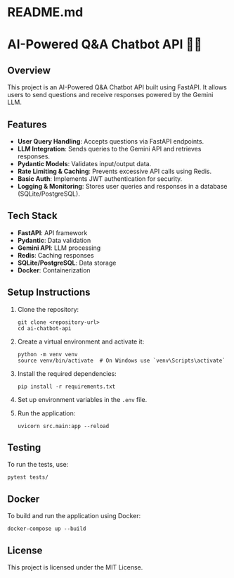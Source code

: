 # README.md

# AI-Powered Q&A Chatbot API 🤖💬

## Overview
This project is an AI-Powered Q&A Chatbot API built using FastAPI. It allows users to send questions and receive responses powered by the Gemini LLM.

## Features
- **User Query Handling**: Accepts questions via FastAPI endpoints.
- **LLM Integration**: Sends queries to the Gemini API and retrieves responses.
- **Pydantic Models**: Validates input/output data.
- **Rate Limiting & Caching**: Prevents excessive API calls using Redis.
- **Basic Auth**: Implements JWT authentication for security.
- **Logging & Monitoring**: Stores user queries and responses in a database (SQLite/PostgreSQL).

## Tech Stack
- **FastAPI**: API framework
- **Pydantic**: Data validation
- **Gemini API**: LLM processing
- **Redis**: Caching responses
- **SQLite/PostgreSQL**: Data storage
- **Docker**: Containerization

## Setup Instructions
1. Clone the repository:
   ```
   git clone <repository-url>
   cd ai-chatbot-api
   ```

2. Create a virtual environment and activate it:
   ```
   python -m venv venv
   source venv/bin/activate  # On Windows use `venv\Scripts\activate`
   ```

3. Install the required dependencies:
   ```
   pip install -r requirements.txt
   ```

4. Set up environment variables in the `.env` file.

5. Run the application:
   ```
   uvicorn src.main:app --reload
   ```

## Testing
To run the tests, use:
```
pytest tests/
```

## Docker
To build and run the application using Docker:
```
docker-compose up --build
```

## License
This project is licensed under the MIT License.